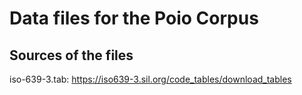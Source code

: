 # Data files for the Poio Corpus

## Sources of the files

iso-639-3.tab: https://iso639-3.sil.org/code_tables/download_tables


